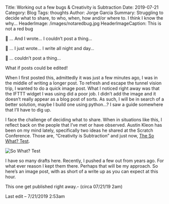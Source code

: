 Title: Working out a few bugs & Creativity is Subtraction
Date: 2019-07-21
Category: Blog
Tags: thoughts
Author: Jorge Garcia
Summary: Struggling to decide what to share, to who, when, how and/or where to. I think I know the why...
HeaderImage: /images/notaredbug.jpg
HeaderImageCaption: This is not a red bug

🎵 … And I wrote… I couldn’t post a thing…

🎵 … I just wrote… I write all night and day…

🎵 … couldn’t post a thing…

What if posts could be edited!

When I first posted this, admittedly it was just a few minutes ago, I was in the middle of writing a longer post. To refresh and escape the tunnel vision trip, I wanted to do a quick image post. What I noticed right away was that the IFTTT widget I was using did a poor job. I didn’t add the image and it doesn’t really appear as a blog post of sorts. As such, I will be in search of a better solution, maybe I build one using python…? I saw a guide somewhere that I’ll have to dig up.

I face the challenge of deciding what to share. When in situations like this, I reflect back on the people that I’ve met or have observed. Austin Kleon has been on my mind lately, specifically two ideas he shared at the Scratch Conference. Those are, “Creativity is Subtraction” and just now, [The So What? Test](https://austinkleon.com/2015/03/04/the-so-what-test/).

![So What? Test]({static}/images/so_what_test.gif)

I have so many drafts here. Recently, I pushed a few out from years ago. For what ever reason I kept them there. Perhaps that will be my approach. So here’s an image post, with as short of a write up as you can expect at this hour.

This one get published right away.- (circa 07/21/19 2am)

Last edit – 7/21/2019 2:53am